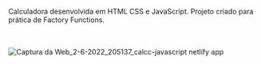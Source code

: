 Calculadora desenvolvida em HTML CSS e JavaScript. Projeto criado para prática de Factory Functions.
<br>
<br><br>


![Captura da Web_2-6-2022_205137_calcc-javascript netlify app](https://user-images.githubusercontent.com/91506770/171758744-35afd307-5e93-45fb-ac6c-41ca96d1574e.jpeg)
